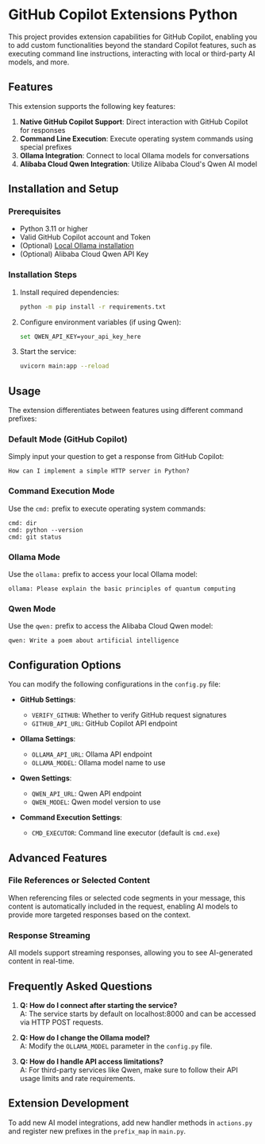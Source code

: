 # GitHub Copilot Extensions Python

This project provides extension capabilities for GitHub Copilot, enabling you to add custom functionalities beyond the standard Copilot features, such as executing command line instructions, interacting with local or third-party AI models, and more.

## Features

This extension supports the following key features:

1. **Native GitHub Copilot Support**: Direct interaction with GitHub Copilot for responses
2. **Command Line Execution**: Execute operating system commands using special prefixes
3. **Ollama Integration**: Connect to local Ollama models for conversations
4. **Alibaba Cloud Qwen Integration**: Utilize Alibaba Cloud's Qwen AI model

## Installation and Setup

### Prerequisites

- Python 3.11 or higher
- Valid GitHub Copilot account and Token
- (Optional) [Local Ollama installation](https://ollama.com/)
- (Optional) Alibaba Cloud Qwen API Key

### Installation Steps

1. Install required dependencies:

    ```bash
    python -m pip install -r requirements.txt
    ```

2. Configure environment variables (if using Qwen):

    ```bash
    set QWEN_API_KEY=your_api_key_here
    ```

3. Start the service:

    ```bash
    uvicorn main:app --reload
    ```

## Usage

The extension differentiates between features using different command prefixes:

### Default Mode (GitHub Copilot)

Simply input your question to get a response from GitHub Copilot:

```
How can I implement a simple HTTP server in Python?
```

### Command Execution Mode

Use the `cmd:` prefix to execute operating system commands:

```
cmd: dir
cmd: python --version
cmd: git status
```

### Ollama Mode

Use the `ollama:` prefix to access your local Ollama model:

```
ollama: Please explain the basic principles of quantum computing
```

### Qwen Mode

Use the `qwen:` prefix to access the Alibaba Cloud Qwen model:

```
qwen: Write a poem about artificial intelligence
```

## Configuration Options

You can modify the following configurations in the `config.py` file:

- **GitHub Settings**:
  - `VERIFY_GITHUB`: Whether to verify GitHub request signatures
  - `GITHUB_API_URL`: GitHub Copilot API endpoint

- **Ollama Settings**:
  - `OLLAMA_API_URL`: Ollama API endpoint
  - `OLLAMA_MODEL`: Ollama model name to use

- **Qwen Settings**:
  - `QWEN_API_URL`: Qwen API endpoint
  - `QWEN_MODEL`: Qwen model version to use

- **Command Execution Settings**:
  - `CMD_EXECUTOR`: Command line executor (default is `cmd.exe`)

## Advanced Features

### File References or Selected Content

When referencing files or selected code segments in your message, this content is automatically included in the request, enabling AI models to provide more targeted responses based on the context.

### Response Streaming

All models support streaming responses, allowing you to see AI-generated content in real-time.

## Frequently Asked Questions

1. **Q: How do I connect after starting the service?**  
   A: The service starts by default on localhost:8000 and can be accessed via HTTP POST requests.

2. **Q: How do I change the Ollama model?**  
   A: Modify the `OLLAMA_MODEL` parameter in the `config.py` file.

3. **Q: How do I handle API access limitations?**  
   A: For third-party services like Qwen, make sure to follow their API usage limits and rate requirements.

## Extension Development

To add new AI model integrations, add new handler methods in `actions.py` and register new prefixes in the `prefix_map` in `main.py`.

